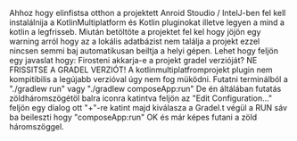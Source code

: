 Ahhoz hogy elinfistsa otthon a projektett Anroid Stoudio / IntelJ-ben fel kell instalálnija a KotlinMultiplatform és Kotlin pluginokat
illetve legyen a mind a kotlin a legfrisseb. 
Miután betöltöte a projektet fel kel hogy jöjön egy warning arról hogy az a lokális adatbázist nem találja a projekt ezzel nincsen semmi baj automatikusan beiltja a helyi gépen.
Lehet hogy feljön egy javaslat hogy: Firosteni akkarja-e a projekt gradel verzióját? NE FRISSITSE A GRADEL VERZIÓT! A kotlinmultiplatfromprojekt plugin nem kompitibilis a legújabb verzióval úgy nem fog müködni.
Futatni terminálból a "./gradlew run" vagy "./gradlew composeApp:run"
De én áltálában futatás zöldháromszögétöl balra iconra katintva feljön az "Edit Configuration..." feljön egy dialog ott "+"-re katint majd kiválasza a Gradel.t végül a RUN sáv ba beileszti hogy "composeApp:run" OK és már képes futani a zöld háromszöggel.
